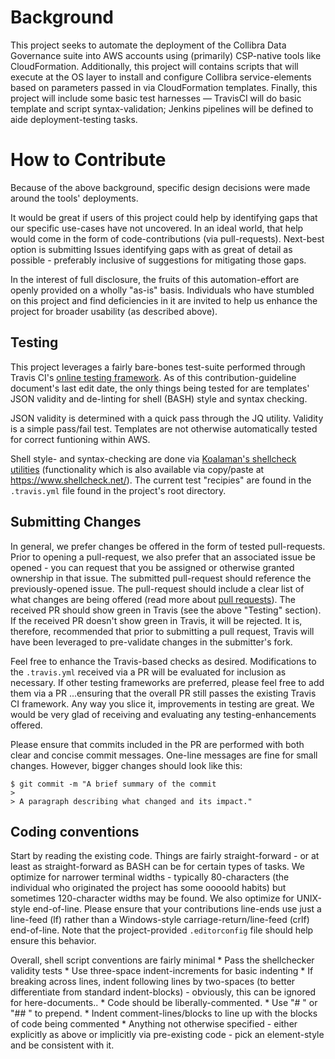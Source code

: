 # Background 

This project seeks to automate the deployment of the Collibra Data Governance suite into AWS accounts using (primarily) CSP-native tools like CloudFormation. Additionally, this project will contains scripts that will execute at the OS layer to install and configure Collibra service-elements based on parameters passed in via CloudFormation templates. Finally, this project will include some basic test harnesses &mdash; TravisCI will do basic template and script syntax-validation; Jenkins pipelines will be defined to aide deployment-testing tasks.

# How to Contribute

Because of the above background, specific design decisions were made around the tools' deployments.

It would be great if users of this project could help by identifying gaps that our specific use-cases have not uncovered. In an ideal world, that help would come in the form of code-contributions (via pull-requests). Next-best option is submitting Issues identifying gaps with as great of detail as possible - preferably inclusive of suggestions for mitigating those gaps.

In the interest of full disclosure, the fruits of this automation-effort are openly provided on a wholly "as-is" basis. Individuals who have stumbled on this project and find deficiencies in it are invited to help us enhance the project for broader usability (as described above).

## Testing

This project leverages a fairly bare-bones test-suite performed through Travis CI's [online testing framework](https://travis-ci.org/). As of this contribution-guideline document's last edit date, the only things being tested for are templates' JSON validity and de-linting for shell (BASH) style and syntax checking.

JSON validity is determined with a quick pass through the JQ utility. Validity is a simple pass/fail test. Templates are not otherwise automatically tested for correct funtioning within AWS.

Shell style- and syntax-checking are done via [Koalaman's shellcheck utilities](https://github.com/koalaman/shellcheck) (functionality which is also available via copy/paste at https://www.shellcheck.net/). The current test "recipies" are found in the `.travis.yml` file found in the project's root directory.

## Submitting Changes

In general, we prefer changes be offered in the form of tested pull-requests. Prior to opening a pull-request, we also prefer that an associated issue be opened - you can request that you be assigned or otherwise granted ownership in that issue. The submitted pull-request should reference the previously-opened issue. The pull-request should include a clear list of what changes are being offered (read more about [pull requests](http://help.github.com/pull-requests/)). The received PR should show green in Travis (see the above "Testing" section). If the received PR doesn't show green in Travis, it will be rejected. It is, therefore, recommended that prior to submitting a pull request, Travis will have been leveraged to pre-validate changes in the submitter's fork.

Feel free to enhance the Travis-based checks as desired. Modifications to the `.travis.yml` received via a PR will be evaluated for inclusion as necessary. If other testing frameworks are preferred, please feel free to add them via a PR ...ensuring that the overall PR still passes the existing Travis CI framework. Any way you slice it, improvements in testing are great. We would be very glad of receiving and evaluating any testing-enhancements offered.

Please ensure that commits included in the PR are performed with both clear and concise commit messages. One-line messages are fine for small changes. However, bigger changes should look like this:

    $ git commit -m "A brief summary of the commit
    >
    > A paragraph describing what changed and its impact."

## Coding conventions

Start by reading the existing code. Things are fairly straight-forward - or at least as straight-forward as BASH can be for certain types of tasks.  We optimize for narrower terminal widths - typically 80-characters (the individual who originated the project has some ooooold habits) but sometimes 120-character widths may be found. We also optimize for UNIX-style end-of-line. Please ensure that your contributions line-ends use just a line-feed (lf) rather than a Windows-style carriage-return/line-feed (crlf) end-of-line. Note that the project-provided `.editorconfig` file should help ensure this behavior.

Overall, shell script conventions are fairly minimal
    * Pass the shellchecker validity tests
    * Use three-space indent-increments for basic indenting
    * If breaking across lines, indent following lines by two-spaces (to better differentiate from standard indent-blocks) - obviously, this can be ignored for here-documents..
    * Code should be liberally-commented.
       * Use "# " or "## " to prepend.
       * Indent comment-lines/blocks to line up with the blocks of code being commented
    * Anything not otherwise specified - either explicitly as above or implicitly via pre-existing code - pick an element-style and be consistent with it.
